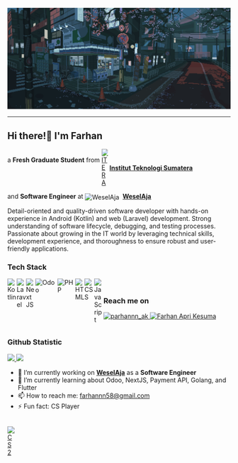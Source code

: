 <div align="center">

[![GIF](https://github.com/parhannn/parhannn/blob/main/assets/196ad9d3122098b297d7b99ce9ff209f.gif)](#)

</div>

---

## Hi there!👋 I'm Farhan

a **Fresh Graduate Student** from
<a href="https://www.itera.ac.id/" style="display: inline-flex; align-items: center;">
<img alt="ITERA" title="ITERA" width="14px" src="https://upload.wikimedia.org/wikipedia/commons/thumb/e/ef/Logo_ITERA.png/1200px-Logo_ITERA.png" style="vertical-align: middle; margin-right: 4px;" />
**Institut Teknologi Sumatera**
</a><br>

and **Software Engineer** at <img alt="WeselAja" title="WeselAja" width="14px" src="https://static.wixstatic.com/media/4ad45e_5ccfa7d75c6d4ceb8eafbacce94d9d49~mv2.png" style="vertical-align: middle; margin-right: 4px;" />
**[WeselAja](https://www.weselaja.com/)**
</a><br>

Detail-oriented and quality-driven software developer with hands-on experience in Android (Kotlin) and web (Laravel) development. Strong understanding of software lifecycle, debugging, and testing processes. Passionate about growing in the IT world by leveraging technical skills, development experience, and thoroughness to ensure robust and user-friendly applications.<br>

### Tech Stack

<a href="https://kotlinlang.org/"><img align="left" alt="Kotlin" title="Kotlin" width="21px" src="https://upload.wikimedia.org/wikipedia/commons/thumb/7/74/Kotlin_Icon.png/1200px-Kotlin_Icon.png?20210501145042" /></a>
<a href="https://laravel.com/"><img align="left" alt="Laravel" title="Laravel" width="21px" src="https://upload.wikimedia.org/wikipedia/commons/3/3d/LaravelLogo.png" /></a>
<a href="https://nextjs.org/"><img align="left" alt="Next JS" title="Next JS" width="21px" src="https://upload.wikimedia.org/wikipedia/commons/thumb/1/10/Cib-next-js_%28CoreUI_Icons_v1.0.0%29.svg/640px-Cib-next-js_%28CoreUI_Icons_v1.0.0%29.svg.png" /></a>
<a href="https://www.odoo.com/"><img align="left" alt="Odoo" title="Odoo" width="50px" src="https://upload.wikimedia.org/wikipedia/commons/thumb/5/50/Odoo_logo.svg/640px-Odoo_logo.svg.png" /></a>
<a href="https://www.php.net/"><img align="left" alt="PHP" title="PHP " width="40px" src="https://upload.wikimedia.org/wikipedia/commons/thumb/2/27/PHP-logo.svg/640px-PHP-logo.svg.png" /></a>
<a href="https://www.w3schools.com/Html/"><img align="left" alt="HTML" title="HTML" width="21px" src="https://www.w3.org/html/logo/downloads/HTML5_Logo_512.png" /></a>
<a href="https://www.w3schools.com/css/"><img align="left" alt="CSS" title="CSS" width="22px" src="https://blog.leonhassan.co.uk/content/images/2019/09/css3.svg" /></a>
<a href="https://www.w3schools.com/js/"><img align="left" alt="JavaScript" title="JavaScript" width="21px" src="https://image.web.id/images/2022/06/25/afcd6338addfa349998278a2f3e2d005.png" /></a>
<br>

### Reach me on
<a href="https://www.instagram.com/prhnnn_ak" target="_blank">
    <img src="https://img.shields.io/badge/Instagram-E4405F?style=for-the-badge&logo=instagram&logoColor=white" alt="parhannn_ak" />
</a>
<a href="https://www.linkedin.com/in/farhan-apri-kesuma" target="_blank">
    <img src="https://img.shields.io/badge/LinkedIn-0A66C2?style=for-the-badge&logo=linkedin&logoColor=white" alt="Farhan Apri Kesuma" />
</a>
<br>
<br>

### Github Statistic

<p align="left">
<a href="https://github.com/parhannn">
  <img height="180em" src="https://github-readme-stats-eight-theta.vercel.app/api?username=parhannn&show_icons=true&theme=algolia&include_all_commits=true&count_private=true"/>
  <img height="180em" src="https://github-readme-stats-eight-theta.vercel.app/api/top-langs/?username=parhannn&layout=compact&langs_count=8&theme=algolia&hide=Jupyter%20Notebook"/>
</a>
</p>


<!-- **parhannn/parhannn** is a ✨ _special_ ✨ repository because its `README.md` (this file) appears on your GitHub profile. -->

- 🔭 I’m currently working on **[WeselAja](https://www.weselaja.com/)** as a **Software Engineer**
- 🌱 I’m currently learning about Odoo, NextJS, Payment API, Golang, and Flutter
- 📫 How to reach me: farhannn58@gmail.com
- ⚡ Fun fact: CS Player <a href="https://www.counter-strike.net/cs2" style="display: inline-flex; align-items: center;">
<img alt="CS2" title="CS2" width="16px" src="https://smoothwizard.com/wp-content/uploads/2023/11/cs2.png" style="vertical-align: middle; margin-right: 4px;" />

<!-- Here are some ideas to get you started:
&exclude_repo=tech-test-farhan,if4021-multimedia
- 👯 I’m looking to collaborate on ...
- 🤔 I’m looking for help with ...
- 💬 Ask me about ...
- 😄 Pronouns: ... -->


